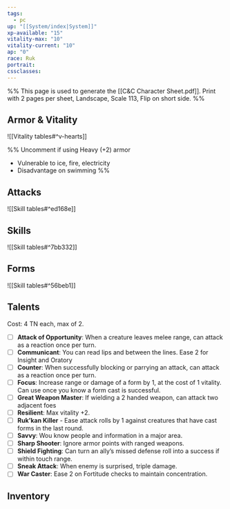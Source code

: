 ```yaml
---
tags:
  - pc
up: "[[System/index|System]]"
xp-available: "15"
vitality-max: "10"
vitality-current: "10"
ap: "0"
race: Ruk
portrait: 
cssclasses:
---
```

%% This page is used to generate the [[C&C Character Sheet.pdf]]. Print with 2 pages per sheet, Landscape, Scale 113, Flip on short side. %% 

## Armor & Vitality

![[Vitality tables#^v-hearts]]

%%
Uncomment if using Heavy (+2) armor 
- Vulnerable to ice, fire, electricity
- Disadvantage on swimming
%%

## Attacks

![[Skill tables#^ed168e]] 

## Skills

![[Skill tables#^7bb332]]


## Forms

![[Skill tables#^56beb1]] 

## Talents

Cost: 4 TN each, max of 2. 

- [ ] **Attack of Opportunity**: When a creature leaves melee range, can attack as a reaction once per turn.
- [ ] **Communicant**: You can read lips and between the lines. Ease 2 for Insight and Oratory
- [ ] **Counter**: When successfully blocking or parrying an attack, can attack as a reaction once per turn.
- [ ] **Focus**: Increase range or damage of a form by 1, at the cost of 1 vitality. Can use once you know a form cast is successful.
- [ ] **Great Weapon Master**: If wielding a 2 handed weapon, can attack two adjacent foes
- [ ] **Resilient**: Max vitality +2.
- [ ] **Ruk’kan Killer** - Ease attack rolls by 1 against creatures that have cast forms in the last round.
- [ ] **Savvy**: Wou know people and information in a major area.
- [ ] **Sharp Shooter**: Ignore armor points with ranged weapons. 
- [ ] **Shield Fighting**: Can turn an ally’s missed defense roll into a success if within touch range.
- [ ] **Sneak Attack**: When enemy is surprised, triple damage.
- [ ] **War Caster**: Ease 2 on Fortitude checks to maintain concentration. 

## Inventory

